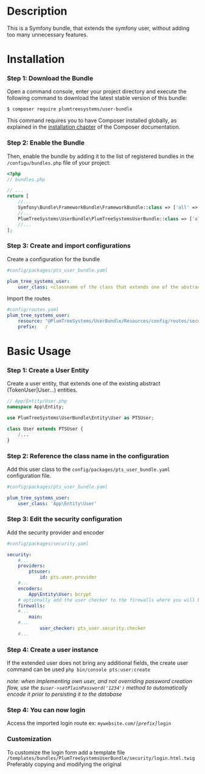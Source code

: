 Description
===========
This is a Symfony bundle, that extends the symfony user, without adding too many unnecessary features.

Installation
============

### Step 1: Download the Bundle

Open a command console, enter your project directory and execute the
following command to download the latest stable version of this bundle:

```console
$ composer require plumtreesystems/user-bundle
```

This command requires you to have Composer installed globally, as explained
in the [installation chapter](https://getcomposer.org/doc/00-intro.md)
of the Composer documentation.

### Step 2: Enable the Bundle

Then, enable the bundle by adding it to the list of registered bundles
in the `/configu/bundles.php` file of your project:

```php
<?php
// bundles.php

// ...
return [
    //...
    Symfony\Bundle\FrameworkBundle\FrameworkBundle::class => ['all' => true],
    //...
    PlumTreeSystems\UserBundle\PlumTreeSystemsUserBundle::class => ['all' => true],
    //...
];
```
### Step 3: Create and import configurations
Create a configuration for the bundle

```yaml
#config/packages/pts_user_bundle.yaml

plum_tree_systems_user:
    user_class: <classname of the class that extends one of the abstract classes>
```

Import the routes

```yaml
#config/routes.yaml
plum_tree_systems_user:
    resource: "@PlumTreeSystems/UserBundle/Resources/config/routes/securityRoutes.yml"
    prefix:   /
```

Basic Usage
===========

### Step 1: Create a User Entity
Create a user entity, that extends one of the existing abstract (TokenUser|User...) entities.

```php
// App/Entity/User.php
namespace App\Entity;

use PlumTreeSystems\UserBundle\Entity\User as PTSUser;

class User extends PTSUser {
    /...
}
```
### Step 2: Reference the class name in the configuration
Add this user class to the `config/packages/pts_user_bundle.yaml` configuration file.

```yaml
#config/packages/pts_user_bundle.yaml

plum_tree_systems_user:
    user_class: 'App\Entity\User'
```

### Step 3: Edit the security configuration
Add the security provider and encoder
```yaml
#config/packages/security.yaml

security:
    #...
    providers:
        ptsuser:
            id: pts.user.provider
    #...
    encoders:
        App\Entity\User: bcrypt
    # optionally add the user checker to the firewalls where you will be using the authentication to handle disabled users
    firewalls:
    #...
        main:
    #...
            user_checker: pts_user.security.checker
    #...
```

### Step 4: Create a user instance
If the extended user does not bring any additional fields, the create user command can be used `php bin/console pts:user:create`

*note: when implementing own user, and not overriding password creation flow, use the `$user->setPlainPassword('1234')` method to automatically encode it prior to persisting it to the database*

### Step 4: You can now login
Access the imported login route ex: `mywebsite.com/`*`[prefix]`*`login`

### Customization
To customize the login form add a template file `/templates/bundles/PlumTreeSystemsUserBundle/security/login.html.twig`
Preferably copying and modifying the original

